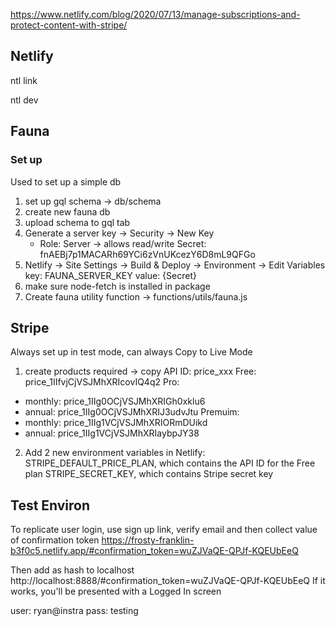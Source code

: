 
https://www.netlify.com/blog/2020/07/13/manage-subscriptions-and-protect-content-with-stripe/

## Netlify
<!-- link local site to Netlify site -->
ntl link

<!-- launch a local dev server to review changes on  -->
ntl dev

## Fauna
### Set up
Used to set up a simple db
1. set up gql schema -> db/schema
2. create new fauna db
3. upload schema to gql tab
4. Generate a server key -> Security -> New Key
    - Role: Server -> allows read/write
    Secret:
    fnAEBj7p1MACARh69YCi6zVnUKcezY6D8mL9QFGo
5. Netlify -> Site Settings -> Build & Deploy -> Environment -> Edit Variables
    key: FAUNA_SERVER_KEY
    value: {Secret}
6. make sure node-fetch is installed in package
7. Create fauna utility function -> functions/utils/fauna.js

## Stripe
Always set up in test mode, can always Copy to Live Mode
1. create products required -> copy API ID: price_xxx
Free: price_1IIfvjCjVSJMhXRIcovIQ4q2
Pro:
- monthly: price_1IIg0OCjVSJMhXRIGh0xklu6
- annual: price_1IIg0OCjVSJMhXRIJ3udvJtu
Premuim: 
- monthly: price_1IIg1VCjVSJMhXRIORmDUikd
- annual: price_1IIg1VCjVSJMhXRIaybpJY38

2. Add 2 new environment variables in Netlify:
STRIPE_DEFAULT_PRICE_PLAN, which contains the API ID for the Free plan
STRIPE_SECRET_KEY, which contains Stripe secret key

## Test Environ

To replicate user login, use sign up link, verify email and then collect value of confirmation token
https://frosty-franklin-b3f0c5.netlify.app/#confirmation_token=wuZJVaQE-QPJf-KQEUbEeQ

Then add as hash to localhost
http://localhost:8888/#confirmation_token=wuZJVaQE-QPJf-KQEUbEeQ
If it works, you'll be presented with a Logged In screen

user: ryan@instra
pass: testing